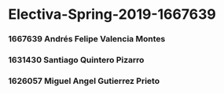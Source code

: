 # Electiva-Spring-2019-1667639

### 1667639 Andrés Felipe Valencia Montes
### 1631430 Santiago Quintero Pizarro
### 1626057 Miguel Angel Gutierrez Prieto


